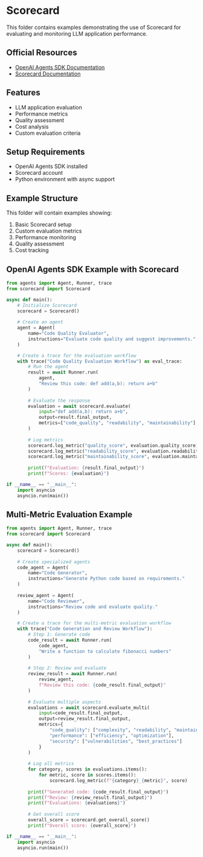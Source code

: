 # Scorecard

This folder contains examples demonstrating the use of Scorecard for evaluating and monitoring LLM application performance.

## Official Resources
- [OpenAI Agents SDK Documentation](https://openai.github.io/openai-agents-python/tracing/)
- [Scorecard Documentation](https://docs.scorecard.ai/)

## Features
- LLM application evaluation
- Performance metrics
- Quality assessment
- Cost analysis
- Custom evaluation criteria

## Setup Requirements
- OpenAI Agents SDK installed
- Scorecard account
- Python environment with async support

## Example Structure
This folder will contain examples showing:
1. Basic Scorecard setup
2. Custom evaluation metrics
3. Performance monitoring
4. Quality assessment
5. Cost tracking

## OpenAI Agents SDK Example with Scorecard
```python
from agents import Agent, Runner, trace
from scorecard import Scorecard

async def main():
    # Initialize Scorecard
    scorecard = Scorecard()
    
    # Create an agent
    agent = Agent(
        name="Code Quality Evaluator",
        instructions="Evaluate code quality and suggest improvements."
    )

    # Create a trace for the evaluation workflow
    with trace("Code Quality Evaluation Workflow") as eval_trace:
        # Run the agent
        result = await Runner.run(
            agent,
            "Review this code: def add(a,b): return a+b"
        )
        
        # Evaluate the response
        evaluation = await scorecard.evaluate(
            input="def add(a,b): return a+b",
            output=result.final_output,
            metrics=["code_quality", "readability", "maintainability"]
        )
        
        # Log metrics
        scorecard.log_metric("quality_score", evaluation.quality_score)
        scorecard.log_metric("readability_score", evaluation.readability_score)
        scorecard.log_metric("maintainability_score", evaluation.maintainability_score)
        
        print(f"Evaluation: {result.final_output}")
        print(f"Scores: {evaluation}")

if __name__ == "__main__":
    import asyncio
    asyncio.run(main())
```

## Multi-Metric Evaluation Example
```python
from agents import Agent, Runner, trace
from scorecard import Scorecard

async def main():
    scorecard = Scorecard()
    
    # Create specialized agents
    code_agent = Agent(
        name="Code Generator",
        instructions="Generate Python code based on requirements."
    )
    
    review_agent = Agent(
        name="Code Reviewer",
        instructions="Review code and evaluate quality."
    )

    # Create a trace for the multi-metric evaluation workflow
    with trace("Code Generation and Review Workflow"):
        # Step 1: Generate code
        code_result = await Runner.run(
            code_agent,
            "Write a function to calculate fibonacci numbers"
        )
        
        # Step 2: Review and evaluate
        review_result = await Runner.run(
            review_agent,
            f"Review this code: {code_result.final_output}"
        )
        
        # Evaluate multiple aspects
        evaluations = await scorecard.evaluate_multi(
            input=code_result.final_output,
            output=review_result.final_output,
            metrics={
                "code_quality": ["complexity", "readability", "maintainability"],
                "performance": ["efficiency", "optimization"],
                "security": ["vulnerabilities", "best_practices"]
            }
        )
        
        # Log all metrics
        for category, scores in evaluations.items():
            for metric, score in scores.items():
                scorecard.log_metric(f"{category}_{metric}", score)
        
        print(f"Generated code: {code_result.final_output}")
        print(f"Review: {review_result.final_output}")
        print(f"Evaluations: {evaluations}")
        
        # Get overall score
        overall_score = scorecard.get_overall_score()
        print(f"Overall score: {overall_score}")

if __name__ == "__main__":
    import asyncio
    asyncio.run(main()) 